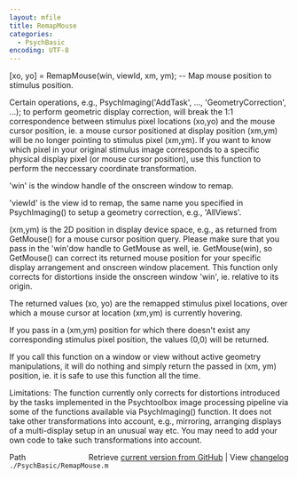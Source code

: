 ```yaml
---
layout: mfile
title: RemapMouse
categories:
  - PsychBasic
encoding: UTF-8
---
```


[xo, yo] = RemapMouse(win, viewId, xm, ym); -- Map mouse position to stimulus position.

Certain operations, e.g., PsychImaging('AddTask', ..., 'GeometryCorrection', ...);
to perform geometric display correction, will break the 1:1
correspondence between stimulus pixel locations (xo,yo) and the mouse
cursor position, ie. a mouse cursor positioned at display position
(xm,ym) will be no longer pointing to stimulus pixel (xm,ym). If you
want to know which pixel in your original stimulus image corresponds to
a specific physical display pixel (or mouse cursor position), use this
function to perform the neccessary coordinate transformation.

'win' is the window handle of the onscreen window to remap.

'viewId' is the view id to remap, the same name you specified in
PsychImaging() to setup a geometry correction, e.g., 'AllViews'.

(xm,ym) is the 2D position in display device space, e.g., as returned
from GetMouse() for a mouse cursor position query. Please make sure
that you pass in the 'win'dow handle to GetMouse as well, ie.
GetMouse(win), so GetMouse() can correct its returned mouse position
for your specific display arrangement and onscreen window placement.
This function only corrects for distortions inside the onscreen window
'win', ie. relative to its origin.

The returned values (xo, yo) are the remapped stimulus pixel locations,
over which a mouse cursor at location (xm,ym) is currently hovering.

If you pass in a (xm,ym) position for which there doesn't exist any
corresponding stimulus pixel position, the values (0,0) will be
returned.

If you call this function on a window or view without active geometry
manipulations, it will do nothing and simply return the passed in (xm,
ym) position, ie. it is safe to use this function all the time.

Limitations: The function currently only corrects for distortions
introduced by the tasks implemented in the Psychtoolbox image
processing pipeline via some of the functions available via
PsychImaging() function. It does not take other transformations into
account, e.g., mirroring, arranging displays of a multi-display setup
in an unusual way etc. You may need to add your own code to take such
transformations into account.



<div class="code_header" style="text-align:right;">
  <span style="float:left;">Path&nbsp;&nbsp;</span> <span class="counter">Retrieve <a href=
  "https://raw.github.com/Psychtoolbox-3/Psychtoolbox-3/beta/./PsychBasic/RemapMouse.m">current version from GitHub</a> | View <a href=
  "https://github.com/Psychtoolbox-3/Psychtoolbox-3/commits/beta/./PsychBasic/RemapMouse.m">changelog</a></span>
</div>
<div class="code">
  <code>./PsychBasic/RemapMouse.m</code>
</div>
